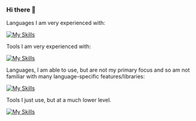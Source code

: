 ### Hi there 👋

Languages I am very experienced with:

[![My Skills](https://skillicons.dev/icons?i=java,kotlin,regex,md)](https://skillicons.dev)

Tools I am very experienced with:  

[![My Skills](https://skillicons.dev/icons?i=gradle,docker,github,ktor,nginx,idea,gitlab,git,androidstudio)](https://skillicons.dev)

Languages, I am able to use, but are not my primary focus and so am not familiar with many language-specific features/libraries:  

[![My Skills](https://skillicons.dev/icons?i=python,c,cs,html,css,javascript,powershell)](https://skillicons.dev)

Tools I just use, but at a much lower level.

[![My Skills](https://skillicons.dev/icons?i=maven,sqlite,mysql)](https://skillicons.dev)

<!--
**Tomasan7/Tomasan7** is a ✨ _special_ ✨ repository because its `README.md` (this file) appears on your GitHub profile.

Here are some ideas to get you started:

- 🔭 I’m currently working on ...
- 🌱 I’m currently learning ...
- 👯 I’m looking to collaborate on ...
- 🤔 I’m looking for help with ...
- 💬 Ask me about ...
- 📫 How to reach me: ...
- 😄 Pronouns: ...
- ⚡ Fun fact: ...
-->
